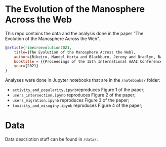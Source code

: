 # The Evolution of the Manosphere Across the Web

This repo contains the data and the analysis done in the paper "The Evolution of the Manosphere Across the Web".

~~~bibtex
@article{ribeiroevolution2021,
    title={The Evolution of the Manosphere Across the Web},
    author={Ribeiro, Manoel Horta and Blackburn, Jeremy and Bradlyn, Barry and De Cristofaro, Emiliano and Stringhini, Gianluca and Long, Summer and Greenberg, Stephanie and Zannettou, Savvas},
    booktitle = {{Proceedings of the 15th International AAAI Conference on Weblogs and Social Media (ICWSM'21)}},
    year={2021}
}
~~~

Analyses were done in Jupyter notebooks that are in the `/notebooks/` folder:

- `activity_and_popularity.ipynb`reproduces Figure 1 of the paper;
- `users_intersection.ipynb` reproduces Figure 2 of the paper;
- `users_migration.ipynb` reproduces Figure 3 of the paper;
- `toxicity_and_misoginy.ipynb` reproduces Figure 4 of the paper;

# Data

Data description stuff can be found in `/data/`.
 

